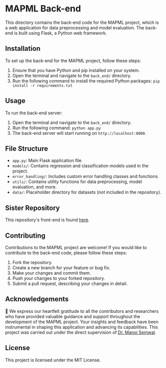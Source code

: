 # MAPML Back-end

This directory contains the back-end code for the MAPML project, which is a web application for data preprocessing and model evaluation. The back-end is built using Flask, a Python web framework.

## Installation

To set up the back-end for the MAPML project, follow these steps:

1. Ensure that you have Python and pip installed on your system.
2. Open the terminal and navigate to the `back_end/` directory.
3. Run the following command to install the required Python packages: ```pip install -r requirements.txt```

## Usage

To run the back-end server:

1. Open the terminal and navigate to the `back_end/` directory.
2. Run the following command: ```python app.py```
3. The back-end server will start running on `http://localhost:8000`.

## File Structure

- `app.py`: Main Flask application file.
- `models/`: Contains regression and classification models used in the project.
- `error_handling/`: Includes custom error handling classes and functions.
- `utils/`: Contains utility functions for data preprocessing, model evaluation, and more.
- `data/`: Placeholder directory for datasets (not included in the repository).

## Sister Repository

This repository's front-end is found [here]().

## Contributing

Contributions to the MAPML project are welcome! If you would like to contribute to the back-end code, please follow these steps:

1. Fork the repository.
2. Create a new branch for your feature or bug fix.
3. Make your changes and commit them.
4. Push your changes to your forked repository.
5. Submit a pull request, describing your changes in detail.

## Acknowledgements

🙏 We express our heartfelt gratitude to all the contributors and researchers who have provided valuable guidance and support throughout the development of the MAPML project. Your insights and feedback have been instrumental in shaping this application and advancing its capabilities. This project was carried out under the direct supervision of [Dr. Manoj Semwal](m.semwal@cimap.res.in).

## License

This project is licensed under the MIT License.
